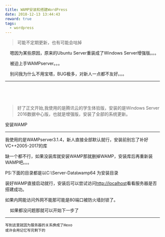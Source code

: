 ```yaml
---
title: WAMP安装和搭建WordPress
date: 2018-12-13 13:44:43
reward: true
tags:
  - wordpress
---
```


> 可能不定期更新，也有可能会咕掉  

    嗯因为某些原因，原来的Ubuntu Server重装成了Windows Server增强版。。。

    被迫上手WAMPserver。。。

    别问我为什么不用宝塔，BUG极多，对新人一点都不友好。。。   

* * *

      

      

> 好了正文开始,我使用的是腾讯云的学生体验版，安装的是Windows Server 2016数据中心版，也就是增强版，安装了全部的系统更新。

安装WAMP  

* * *

  

我使用的是WAMPserver3.1.4，新人直接全部默认就行，安装前别忘了补好VC++2005-2017的库

缺一个都不行，如果没装库就安装WAMP那就删掉WAMP，安装库后再重新装WAMP吧。。。

PS:下面的目录都是以C:\\Server-Data\\wamp64 为安装目录  

  

装好WAMP直接启动就行，安装后可以尝试访问[http://localhost](http://localhost)看看服务器是否搭建成功。

如果内网能访问外网不能那可能是80端口被防火墙封锁了。

  

    如果都没问题那就可以开始下一步了
* * *
    写到这里就因为服务器的关系换成了Hexo
    或许会用记忆写完剩下的